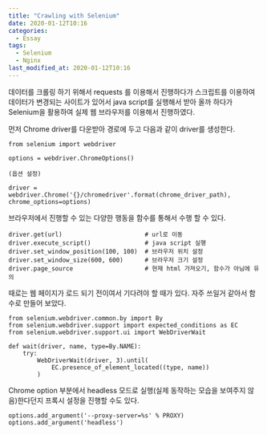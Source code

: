 ```yaml
---
title: "Crawling with Selenium"
date: 2020-01-12T10:16
categories:
  - Essay
tags:
  - Selenium
  - Nginx
last_modified_at: 2020-01-12T10:16
---
```


데이터를 크롤링 하기 위해서 requests 를 이용해서 진행하다가 스크립트를 이용하여 데이터가 변경되는 사이트가 있어서
java script를 실행해서 받아 올까 하다가 Selenium을 활용하여 실제 웹 브라우저를 이용해서 진행하였다.

먼저 Chrome driver를 다운받아 경로에 두고 다음과 같이 driver를 생성한다.

```
from selenium import webdriver

options = webdriver.ChromeOptions()

(옵션 설정)

driver = webdriver.Chrome('{}/chromedriver'.format(chrome_driver_path), chrome_options=options)
```

브라우저에서 진행할 수 있는 다양한 행동을 함수를 통해서 수행 할 수 있다.

```
driver.get(url)                       # url로 이동
driver.execute_script()               # java script 실행
driver.set_window_position(100, 100)  # 브라우저 위치 설정
driver.set_window_size(600, 600)      # 브라우저 크기 설정
driver.page_source                    # 현재 html 가져오기, 함수가 아님에 유의
```

때로는 웹 페이지가 로드 되기 전이여서 기다려야 할 때가 있다.
자주 쓰일거 같아서 함수로 만들어 보았다.

```
from selenium.webdriver.common.by import By
from selenium.webdriver.support import expected_conditions as EC
from selenium.webdriver.support.ui import WebDriverWait

def wait(driver, name, type=By.NAME):
    try:
        WebDriverWait(driver, 3).until(
            EC.presence_of_element_located((type, name))
        )
```

Chrome option 부분에서 headless 모드로 실행(실제 동작하는 모습을 보여주지 않음)한다던지 프록시 설정을 진행할 수도 있다.

```
options.add_argument('--proxy-server=%s' % PROXY)
options.add_argument('headless')
``` 
